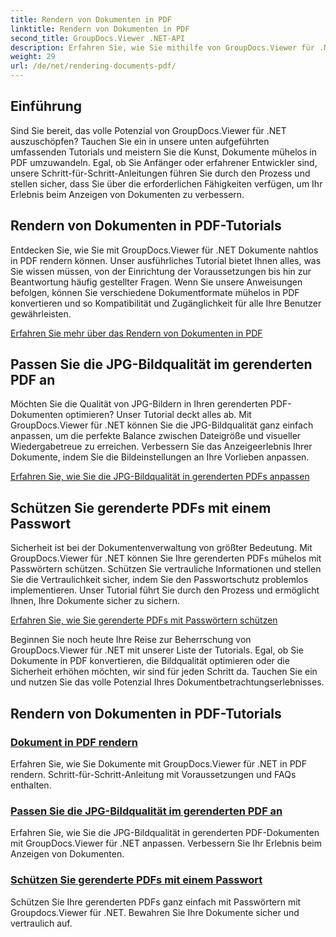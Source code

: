 ```yaml
---
title: Rendern von Dokumenten in PDF
linktitle: Rendern von Dokumenten in PDF
second_title: GroupDocs.Viewer .NET-API
description: Erfahren Sie, wie Sie mithilfe von GroupDocs.Viewer für .NET-Tutorials Dokumente in PDF rendern, die JPG-Bildqualität anpassen und PDFs mit Kennwörtern schützen.
weight: 29
url: /de/net/rendering-documents-pdf/
---
```


## Einführung

Sind Sie bereit, das volle Potenzial von GroupDocs.Viewer für .NET auszuschöpfen? Tauchen Sie ein in unsere unten aufgeführten umfassenden Tutorials und meistern Sie die Kunst, Dokumente mühelos in PDF umzuwandeln. Egal, ob Sie Anfänger oder erfahrener Entwickler sind, unsere Schritt-für-Schritt-Anleitungen führen Sie durch den Prozess und stellen sicher, dass Sie über die erforderlichen Fähigkeiten verfügen, um Ihr Erlebnis beim Anzeigen von Dokumenten zu verbessern.

## Rendern von Dokumenten in PDF-Tutorials

Entdecken Sie, wie Sie mit GroupDocs.Viewer für .NET Dokumente nahtlos in PDF rendern können. Unser ausführliches Tutorial bietet Ihnen alles, was Sie wissen müssen, von der Einrichtung der Voraussetzungen bis hin zur Beantwortung häufig gestellter Fragen. Wenn Sie unsere Anweisungen befolgen, können Sie verschiedene Dokumentformate mühelos in PDF konvertieren und so Kompatibilität und Zugänglichkeit für alle Ihre Benutzer gewährleisten.

[Erfahren Sie mehr über das Rendern von Dokumenten in PDF](./render-to-pdf/)

## Passen Sie die JPG-Bildqualität im gerenderten PDF an

Möchten Sie die Qualität von JPG-Bildern in Ihren gerenderten PDF-Dokumenten optimieren? Unser Tutorial deckt alles ab. Mit GroupDocs.Viewer für .NET können Sie die JPG-Bildqualität ganz einfach anpassen, um die perfekte Balance zwischen Dateigröße und visueller Wiedergabetreue zu erreichen. Verbessern Sie das Anzeigeerlebnis Ihrer Dokumente, indem Sie die Bildeinstellungen an Ihre Vorlieben anpassen.

[Erfahren Sie, wie Sie die JPG-Bildqualität in gerenderten PDFs anpassen](./adjust-jpg-quality-pdf/)

## Schützen Sie gerenderte PDFs mit einem Passwort

Sicherheit ist bei der Dokumentenverwaltung von größter Bedeutung. Mit GroupDocs.Viewer für .NET können Sie Ihre gerenderten PDFs mühelos mit Passwörtern schützen. Schützen Sie vertrauliche Informationen und stellen Sie die Vertraulichkeit sicher, indem Sie den Passwortschutz problemlos implementieren. Unser Tutorial führt Sie durch den Prozess und ermöglicht Ihnen, Ihre Dokumente sicher zu sichern.

[Erfahren Sie, wie Sie gerenderte PDFs mit Passwörtern schützen](./protect-pdf/)

Beginnen Sie noch heute Ihre Reise zur Beherrschung von GroupDocs.Viewer für .NET mit unserer Liste der Tutorials. Egal, ob Sie Dokumente in PDF konvertieren, die Bildqualität optimieren oder die Sicherheit erhöhen möchten, wir sind für jeden Schritt da. Tauchen Sie ein und nutzen Sie das volle Potenzial Ihres Dokumentbetrachtungserlebnisses.
## Rendern von Dokumenten in PDF-Tutorials
### [Dokument in PDF rendern](./render-to-pdf/)
Erfahren Sie, wie Sie Dokumente mit GroupDocs.Viewer für .NET in PDF rendern. Schritt-für-Schritt-Anleitung mit Voraussetzungen und FAQs enthalten.
### [Passen Sie die JPG-Bildqualität im gerenderten PDF an](./adjust-jpg-quality-pdf/)
Erfahren Sie, wie Sie die JPG-Bildqualität in gerenderten PDF-Dokumenten mit GroupDocs.Viewer für .NET anpassen. Verbessern Sie Ihr Erlebnis beim Anzeigen von Dokumenten.
### [Schützen Sie gerenderte PDFs mit einem Passwort](./protect-pdf/)
Schützen Sie Ihre gerenderten PDFs ganz einfach mit Passwörtern mit Groupdocs.Viewer für .NET. Bewahren Sie Ihre Dokumente sicher und vertraulich auf.